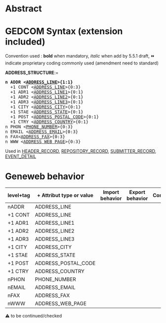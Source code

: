 ﻿# Abstract

# GEDCOM Syntax (extension included)
Convention used : **bold** when mandatory, _italic_ when add by 5.5.1 draft, &#x23E9; indicate proprietary coding commonly used (amendment need to standard)<br />

**ADDRESS_STRUCTURE**:=
<pre>
<b>n ADDR &lt;<a href=Ged.ADDRESS_LINE>ADDRESS_LINE</a>&gt;{1:1}</b>
  +1 CONT &lt;<a href=Ged.ADDRESS_LINE>ADDRESS_LINE</a>&gt;{0:3}
  +1 ADR1 &lt;<a href=Ged.ADDRESS_LINE1>ADDRESS_LINE1</a>&gt;{0:1}
  +1 ADR2 &lt;<a href=Ged.ADDRESS_LINE2>ADDRESS_LINE2</a>&gt;{0:1}
  +1 ADR3 &lt;<a href=Ged.ADDRESS_LINE3>ADDRESS_LINE3</a>&gt;{0:1}
  +1 CITY &lt;<a href=Ged.ADDRESS_CITY>ADDRESS_CITY</a>&gt;{0:1}
  +1 STAE &lt;<a href=Ged.ADDRESS_STATE>ADDRESS_STATE</a>&gt;{0:1}
  +1 POST &lt;<a href=Ged.ADDRESS_POSTAL_CODE>ADDRESS_POSTAL_CODE</a>&gt;{0:1}
  +1 CTRY &lt;<a href=Ged.ADDRESS_COUNTRY>ADDRESS_COUNTRY</a>&gt;{0:1}
n PHON &lt;<a href=Ged.PHONE_NUMBER>PHONE_NUMBER</a>&gt;{0:3}
n EMAIL &lt;<a href=Ged.ADDRESS_EMAIL>ADDRESS_EMAIL</a>&gt;{0:3}
n FAX&lt;<a href=Ged.ADDRESS_FAX>ADDRESS_FAX</a>&gt;{0:3}
n WWW &lt;<a href=Ged.ADDRESS_WEB_PAGE>ADDRESS_WEB_PAGE</a>&gt;{0:3}
</pre>
Used in <a href=Ged.HEADER_RECORD>HEADER_RECORD</a>, <a href=Ged.REPOSITORY_RECORD>REPOSITORY_RECORD</a>, <a href=Ged.SUBMITTER_RECORD>SUBMITTER_RECORD</a>, <a href=Ged.EVENT_DETAIL>EVENT_DETAIL</a><br />

# Geneweb behavior

level+tag  | + Attribut type or value | Import behavior | Export behavior  | Comment 
---------- | ------------- | :---------------: | :-----------------:| -----------
nADDR | ADDRESS_LINE | | |
+1 CONT | ADDRESS_LINE | | |
+1 ADR1 | ADDRESS_LINE1 | | |
+1 ADR2 | ADDRESS_LINE2 | | |
+1 ADR3 | ADDRESS_LINE3 | | |
+1 CITY | ADDRESS_CITY | | |
+1 STAE | ADDRESS_STATE | | |
+1 POST | ADDRESS_POSTAL_CODE | | |
+1 CTRY | ADDRESS_COUNTRY | | |
nPHON | PHONE_NUMBER | | |
nEMAIL | ADDRESS_EMAIL | | |
nFAX | ADDRESS_FAX | | |
nWWW | ADDRESS_WEB_PAGE | | |

:warning: to be continued/checked

